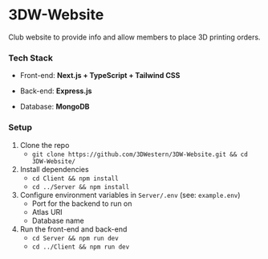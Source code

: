# 3DW-Website

Club website to provide info and allow members to place 3D printing orders.

### Tech Stack

- Front-end: **Next.js + TypeScript + Tailwind CSS**

- Back-end: **Express.js**

- Database: **MongoDB**

### Setup

1. Clone the repo
    - `git clone https://github.com/3DWestern/3DW-Website.git && cd 3DW-Website/`
2. Install dependencies
    - `cd Client && npm install`
    - `cd ../Server && npm install`
3. Configure environment variables in `Server/.env` (see: `example.env`)
    - Port for the backend to run on
    - Atlas URI
    - Database name
4. Run the front-end and back-end
    - `cd Server && npm run dev`
    - `cd ../Client && npm run dev`